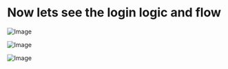 # Now lets see the login logic and flow 

![Image](https://github.com/user-attachments/assets/13ad6225-faa9-40d9-b950-6ad22e20e1cc)



























































![Image](https://github.com/user-attachments/assets/572163c6-0c04-4ff6-894a-9fa3131d4497)

![Image](https://github.com/user-attachments/assets/be26133b-4891-4a82-b06a-fe505d93df76)

